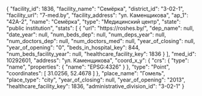 {
    "facility_id": 1836,
    "facility_name": "Семёрка",
    "district_id": "3-02-1",
    "facility_url": "7-med.by",
    "facility_address": "ул. Каменщикова",
    "ap_1": "42А-2",
    "name": "Семёрка",
    "type": "Медицинский центр",
    "state": "public institution",
    "stats": [
        {
            "url": "https:\/\/roshes.by\/",
            "dep_name": null,
            "date_year": null,
            "num_beds_dep": null,
            "num_deps_year": null,
            "num_doctors_dep": null,
            "num_doctors_med": null,
            "year_of_closing": null,
            "year_of_opening": "0",
            "beds_in_hospital_key": 844,
            "num_beds_facility_year": null,
            "healthcare_facility_key": 1836
        }
    ],
    "med_id": 10292601,
    "address": "ул. Каменщикова",
    "coord_x_y": {
        "crs": {
            "type": "name",
            "properties": {
                "name": "EPSG:4326"
            }
        },
        "type": "Point",
        "coordinates": [
            31.0256,
            52.4678
        ]
    },
    "place_name": "Гомель",
    "place_type": "city",
    "year_of_closing": null,
    "year_of_opening": "2013",
    "healthcare_facility_key": 1836,
    "administrative_division_id": "3-02-1"
}